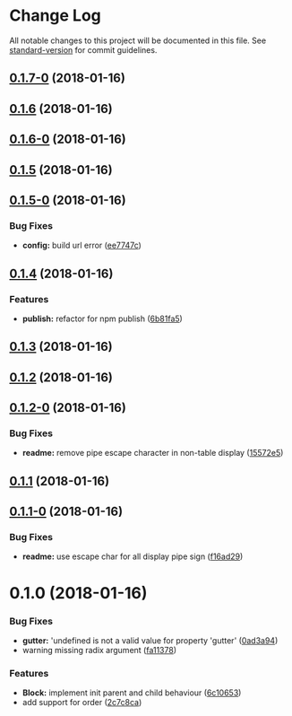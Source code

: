 # Change Log

All notable changes to this project will be documented in this file. See [standard-version](https://github.com/conventional-changelog/standard-version) for commit guidelines.

<a name="0.1.7-0"></a>
## [0.1.7-0](https://github.com/wengkhing/react-awesome-layout/compare/v0.1.6...v0.1.7-0) (2018-01-16)



<a name="0.1.6"></a>
## [0.1.6](https://github.com/wengkhing/react-awesome-layout/compare/v0.1.6-0...v0.1.6) (2018-01-16)



<a name="0.1.6-0"></a>
## [0.1.6-0](https://github.com/wengkhing/react-awesome-layout/compare/v0.1.5...v0.1.6-0) (2018-01-16)



<a name="0.1.5"></a>
## [0.1.5](https://github.com/wengkhing/react-awesome-layout/compare/v0.1.5-0...v0.1.5) (2018-01-16)



<a name="0.1.5-0"></a>
## [0.1.5-0](https://github.com/wengkhing/react-awesome-layout/compare/v0.1.4...v0.1.5-0) (2018-01-16)


### Bug Fixes

* **config:** build url error ([ee7747c](https://github.com/wengkhing/react-awesome-layout/commit/ee7747c))



<a name="0.1.4"></a>
## [0.1.4](https://github.com/wengkhing/react-awesome-layout/compare/v0.1.3...v0.1.4) (2018-01-16)


### Features

* **publish:** refactor for npm publish ([6b81fa5](https://github.com/wengkhing/react-awesome-layout/commit/6b81fa5))



<a name="0.1.3"></a>
## [0.1.3](https://github.com/wengkhing/react-awesome-layout/compare/v0.1.2...v0.1.3) (2018-01-16)



<a name="0.1.2"></a>
## [0.1.2](https://github.com/wengkhing/react-awesome-layout/compare/v0.1.2-0...v0.1.2) (2018-01-16)



<a name="0.1.2-0"></a>
## [0.1.2-0](https://github.com/wengkhing/react-awesome-layout/compare/v0.1.1...v0.1.2-0) (2018-01-16)


### Bug Fixes

* **readme:** remove pipe escape character in non-table display ([15572e5](https://github.com/wengkhing/react-awesome-layout/commit/15572e5))



<a name="0.1.1"></a>
## [0.1.1](https://github.com/wengkhing/react-awesome-layout/compare/v0.1.1-0...v0.1.1) (2018-01-16)



<a name="0.1.1-0"></a>
## [0.1.1-0](https://github.com/wengkhing/react-awesome-layout/compare/v0.1.0...v0.1.1-0) (2018-01-16)


### Bug Fixes

* **readme:** use escape char for all display pipe sign ([f16ad29](https://github.com/wengkhing/react-awesome-layout/commit/f16ad29))



<a name="0.1.0"></a>
# 0.1.0 (2018-01-16)


### Bug Fixes

* **gutter:** 'undefined is not a valid value for property 'gutter' ([0ad3a94](https://github.com/wengkhing/react-awesome-layout/commit/0ad3a94))
* warning missing radix argument ([fa11378](https://github.com/wengkhing/react-awesome-layout/commit/fa11378))


### Features

* **Block:** implement init parent and child behaviour ([6c10653](https://github.com/wengkhing/react-awesome-layout/commit/6c10653))
* add support for order ([2c7c8ca](https://github.com/wengkhing/react-awesome-layout/commit/2c7c8ca))
